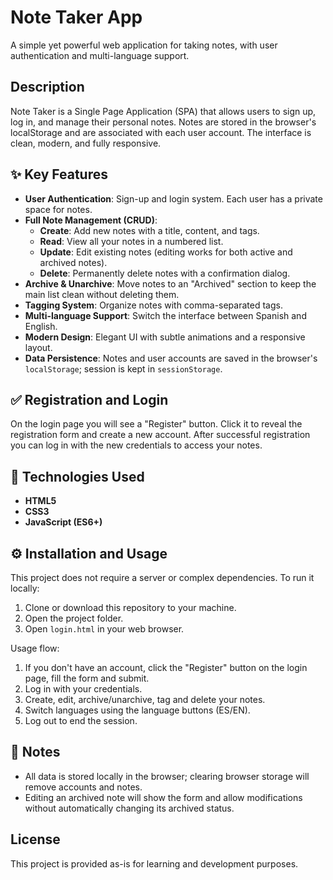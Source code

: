 # Note Taker App

A simple yet powerful web application for taking notes, with user authentication and multi-language support.

## Description

Note Taker is a Single Page Application (SPA) that allows users to sign up, log in, and manage their personal notes. Notes are stored in the browser's localStorage and are associated with each user account. The interface is clean, modern, and fully responsive.

## ✨ Key Features

- **User Authentication**: Sign-up and login system. Each user has a private space for notes.
- **Full Note Management (CRUD)**:
  - **Create**: Add new notes with a title, content, and tags.
  - **Read**: View all your notes in a numbered list.
  - **Update**: Edit existing notes (editing works for both active and archived notes).
  - **Delete**: Permanently delete notes with a confirmation dialog.
- **Archive & Unarchive**: Move notes to an "Archived" section to keep the main list clean without deleting them.
- **Tagging System**: Organize notes with comma-separated tags.
- **Multi-language Support**: Switch the interface between Spanish and English.
- **Modern Design**: Elegant UI with subtle animations and a responsive layout.
- **Data Persistence**: Notes and user accounts are saved in the browser's `localStorage`; session is kept in `sessionStorage`.

## ✅ Registration and Login

On the login page you will see a "Register" button. Click it to reveal the registration form and create a new account. After successful registration you can log in with the new credentials to access your notes.

## 🚀 Technologies Used

- **HTML5**
- **CSS3**
- **JavaScript (ES6+)**

## ⚙️ Installation and Usage

This project does not require a server or complex dependencies. To run it locally:

1. Clone or download this repository to your machine.
2. Open the project folder.
3. Open `login.html` in your web browser.

Usage flow:
1. If you don't have an account, click the "Register" button on the login page, fill the form and submit.
2. Log in with your credentials.
3. Create, edit, archive/unarchive, tag and delete your notes.
4. Switch languages using the language buttons (ES/EN).
5. Log out to end the session.

## 📖 Notes

- All data is stored locally in the browser; clearing browser storage will remove accounts and notes.
- Editing an archived note will show the form and allow modifications without automatically changing its archived status.

## License

This project is provided as-is for learning and development purposes.

